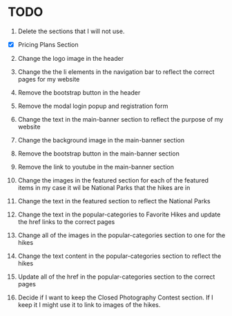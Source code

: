 # TODO

1. Delete the sections that I will not use.

- [x] Pricing Plans Section

2. Change the logo image in the header
3. Change the the li elements in the navigation bar to reflect the correct pages for my website
4. Remove the bootstrap button in the header
5. Remove the modal login popup and registration form
6. Change the text in the main-banner section to reflect the purpose of my website
7. Change the background image in the main-banner section
8. Remove the bootstrap button in the main-banner section
9. Remove the link to youtube in the main-banner section
10. Change the images in the featured section for each of the featured items in my case it wil be National Parks that the hikes are in
11. Change the text in the featured section to reflect the National Parks
12. Change the text in the popular-categories to Favorite Hikes and update the href links to the correct pages
13. Change all of the images in the popular-categories section to one for the hikes
14. Change the text content in the popular-categories section to reflect the hikes
15. Update all of the href in the popular-categories section to the correct pages

16. Decide if I want to keep the Closed Photography Contest section. If I keep it I might use it to link to images of the hikes.
